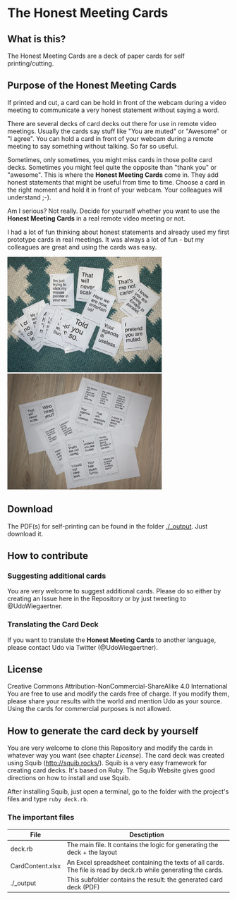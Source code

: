 # The Honest Meeting Cards

## What is this?
The Honest Meeting Cards are a deck of paper cards for self printing/cutting.



## Purpose of the Honest Meeting Cards
If printed and cut, a card can be hold in front of the webcam during a video meeting to communicate a very honest statement without saying a word.

There are several decks of card decks out there for use in remote video meetings. Usually the cards say stuff like "You are muted" or "Awesome" or "I agree". You can hold a card in front of your webcam during a remote meeting to say something without talking.
So far so useful.

Sometimes, only sometimes, you might miss cards in those polite card decks.
Sometimes you might feel quite the opposite than "thank you" or "awesome".
This is where the **Honest Meeting Cards** come in.
They add honest statements that might be useful from time to time.
Choose a card in the right moment and hold it in front of your webcam. Your colleagues will understand ;-).

Am I serious? Not really. Decide for yourself whether you want to use the **Honest Meeting Cards** in a real remote video meeting or not.

I had a lot of fun thinking about honest statements and already used my first prototype cards in real meetings. It was always a lot of fun - but my colleagues are great and using the cards was easy.

<img src="cardprintout01.jpeg" width="350">
<img src="cardprintout02.jpeg" width="350">

## Download
The PDF(s) for self-printing can be found in the folder [./_output](https://github.com/kosmonautica/HonestMeetingCards/tree/master/_output). Just download it.

## How to contribute
### Suggesting additional cards
You are very welcome to suggest additional cards. Please do so either by creating an Issue here in the Repository or by just tweeting to @UdoWiegaertner.

### Translating the Card Deck
If you want to translate the **Honest Meeting Cards** to another language, please contact Udo via Twitter (@UdoWiegaertner).

## License
Creative Commons Attribution-NonCommercial-ShareAlike 4.0 International
You are free to use and modify the cards free of charge. If you modify them, please share your results with the world and mention Udo as your source. Using the cards for commercial purposes is not allowed.

## How to generate the card deck by yourself
You are very welcome to clone this Repository and modify the cards in whatever way you want (see chapter _License_).
The card deck was created using Squib (http://squib.rocks/). Squib is a very easy framework for creating card decks. It's based on Ruby. The Squib Website gives good directions on how to install and use Squib.

After installing Squib, just open a terminal, go to the folder with the project's files and type `ruby deck.rb`.

### The important files
|File|Desctiption|
|---|---|
|deck.rb|The main file. It contains the logic for generating the deck + the layout |
|CardContent.xlsx|An Excel spreadsheet containing the texts of all cards. The file is read by deck.rb while generating the cards.|
|./_output|This subfolder contains the result: the generated card deck (PDF)|


